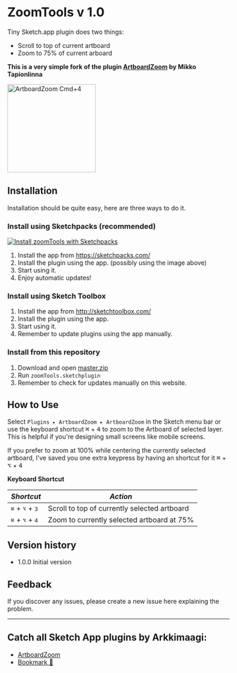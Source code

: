 # ZoomTools v 1.0
Tiny Sketch.app plugin does two things:

- Scroll to top of current artboard
- Zoom to 75% of current arboard

**This is a very simple fork of the plugin [ArtboardZoom](https://github.com/Arkkimaagi/ArtboardZoom) by Mikko Tapionlinna**

<img src="/../artwork/ArtboardZoom.png?raw=true" alt="ArtboardZoom Cmd+4" width="200">

## Installation
Installation should be quite easy, here are three ways to do it.

### Install using Sketchpacks (recommended)

[![Install zoomTools with Sketchpacks](http://sketchpacks-com.s3.amazonaws.com/assets/badges/sketchpacks-badge-install.png "Install zoomTools with Sketchpacks")](https://sketchpacks.com/diegoiglesias/zoomTools/install)

1. Install the app from https://sketchpacks.com/
2. Install the plugin using the app. (possibly using the image above)
3. Start using it.
4. Enjoy automatic updates!

### Install using Sketch Toolbox
1. Install the app from http://sketchtoolbox.com/
2. Install the plugin using the app.
3. Start using it.
4. Remember to update plugins using the app manually.

### Install from this repository
1. Download and open [master.zip](https://github.com/diegoiglesias/zoomTools/archive/master.zip)
2. Run `zoomTools.sketchplugin`
3. Remember to check for updates manually on this website.

## How to Use
  Select `Plugins ▸ ArtboardZoom ▸ ArtboardZoom` in the Sketch menu bar or use the keyboard shortcut <kbd>⌘</kbd> + <kbd>4</kbd> to zoom to the Artboard of selected layer. This is helpful if you're designing small screens like mobile screens.

  If you prefer to zoom at 100% while centering the currently selected artboard, I've saved you one extra keypress by having an shortcut for it <kbd>⌘</kbd> + <kbd>⌥</kbd> + <kbd>4</kbd>

**Keyboard Shortcut**

| *Shortcut*                                 | *Action*                                       |
|--------------------------------------------|------------------------------------------------|
| <kbd>⌘</kbd> + <kbd>⌥</kbd> + <kbd>3</kbd> | Scroll to top of currently selected artboard   |
| <kbd>⌘</kbd> + <kbd>⌥</kbd> + <kbd>4</kbd> | Zoom to currently selected artboard at 75%     |

## Version history

* 1.0.0 Initial version

## Feedback
If you discover any issues, please create a new issue here explaining the problem.

---

## Catch all Sketch App plugins by Arkkimaagi:

* [ArtboardZoom](https://github.com/Arkkimaagi/ArtboardZoom)
* [Bookmark 🔖](https://github.com/Arkkimaagi/Bookmark)

